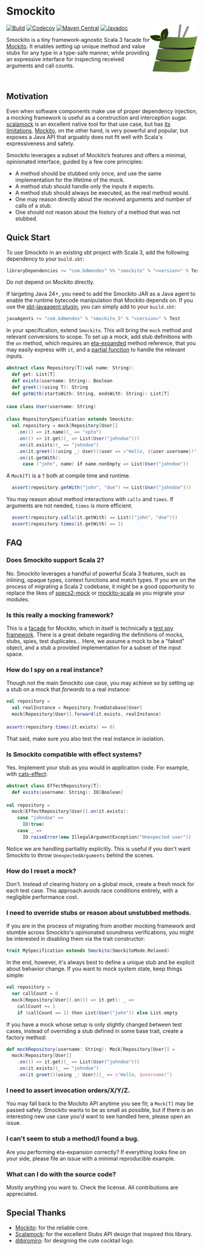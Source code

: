 # Smockito

<img src="./assets/logo.svg" width="125" height="125" align="right">

[![Build](https://img.shields.io/github/actions/workflow/status/bdmendes/smockito/ci.yml)](https://github.com/bdmendes/smockito/actions)
[![Codecov](https://img.shields.io/codecov/c/github/bdmendes/smockito/master)](https://app.codecov.io/gh/bdmendes/smockito)
[![Maven Central](https://img.shields.io/maven-central/v/com.bdmendes/smockito_3)](https://central.sonatype.com/artifact/com.bdmendes/smockito_3/overview)
[![Javadoc](https://javadoc.io/badge2/com.bdmendes/smockito_3/javadoc.svg)](https://javadoc.io/doc/com.bdmendes/smockito_3)

Smockito is a tiny framework-agnostic Scala 3 facade for [Mockito](https://github.com/mockito/mockito). It enables setting up unique method and value stubs for any type in a type-safe manner, while providing an expressive interface for inspecting received arguments and call counts.

<br clear="right">

## Motivation

Even when software components make use of proper dependency injection, a mocking framework is useful as a construction and interception sugar. [scalamock](https://scalamock.org/) is an excellent native tool for that use case, but has [its limitations](https://scalamock.org/faq#what-is-not-mockable). [Mockito](https://github.com/mockito/mockito), on the other hand, is very powerful and popular, but exposes a Java API that arguably does not fit well with Scala's expressiveness and safety.

Smockito leverages a subset of Mockito’s features and offers a minimal, opinionated interface, guided by a few core principles:

- A method should be stubbed only once, and use the same implementation for the lifetime of the mock.
- A method stub should handle only the inputs it expects.
- A method stub should always be executed, as the real method would.
- One may reason directly about the received arguments and number of calls of a stub.
- One should not reason about the history of a method that was not stubbed.

## Quick Start

To use Smockito in an existing sbt project with Scala 3, add the following dependency to your
`build.sbt`:

```scala
libraryDependencies += "com.bdmendes" %% "smockito" % "<version>" % Test
```

Do not depend on Mockito directly.

If targeting Java 24+, you need to add the Smockito JAR as a Java agent to enable the runtime bytecode manipulation that Mockito depends on. If you use the [sbt-javaagent plugin](https://github.com/sbt/sbt-javaagent), you can simply add to your `build.sbt`:

```scala
javaAgents += "com.bdmendes" % "smockito_3" % "<version>" % Test
```

In your specification, extend `Smockito`. This will bring the `mock` method and relevant conversions to scope. To set up a mock, add stub definitions with the `on` method, which requires an [eta-expanded](https://docs.scala-lang.org/scala3/book/fun-eta-expansion.html) method reference, that you may easily express with `it`, and a [partial function](https://docs.scala-lang.org/scala3/book/fun-partial-functions.html) to handle the relevant inputs.

```scala
abstract class Repository[T](val name: String):
  def get: List[T]
  def exists(username: String): Boolean
  def greet()(using T): String
  def getWith(startsWith: String, endsWith: String): List[T]

case class User(username: String)

class RepositorySpecification extends Smockito:
  val repository = mock[Repository[User]]
    .on(() => it.name)(_ => "xpto")
    .on(() => it.get)(_ => List(User("johndoe")))
    .on(it.exists)(_ == "johndoe")
    .on(it.greet()(using _: User))(user => s"Hello, ${user.username}!")
    .on(it.getWith):
      case ("john", name) if name.nonEmpty => List(User("johndoe"))
```

A `Mock[T]` is a `T` both at compile time and runtime.

```scala
  assert(repository.getWith("john", "doe") == List(User("johndoe")))
```

You may reason about method interactions with `calls` and `times`. If arguments are not needed, `times` is more efficient.

```scala
  assert(repository.calls(it.getWith) == List(("john", "doe")))
  assert(repository.times(it.getWith) == 1)
```

## FAQ

### Does Smockito support Scala 2?

No. Smockito leverages a handful of powerful Scala 3 features, such as inlining, opaque types, context functions and match types. If you are on the process of migrating a Scala 2 codebase, it might be a good opportunity to replace the likes of [specs2-mock](https://mvnrepository.com/artifact/org.specs2/specs2-mock) or [mockito-scala](https://github.com/mockito/mockito-scala) as you migrate your modules.

### Is this really a mocking framework?

This is a [facade](https://en.m.wikipedia.org/wiki/Facade_pattern) for Mockito, which in itself is technically a [test spy framework](https://github.com/mockito/mockito/wiki/FAQ#is-it-really-a-mocking-framework). There is a great debate regarding the definitions of mocks, stubs, spies, test duplicates... Here, we assume a mock to be a "faked" object, and a stub a provided implementation for a subset of the input space.

### How do I spy on a real instance?

Though not the main Smockito use case, you may achieve so by setting up a stub on a mock that *forwards* to a real instance:

```scala
val repository =
  val realInstance = Repository.fromDatabase[User]
  mock[Repository[User]].forward(it.exists, realInstance)

assert(repository.times(it.exists) == 0)
```

That said, make sure you also test the real instance in isolation.

### Is Smockito compatible with effect systems?

Yes. Implement your stub as you would in application code. For example, with [cats-effect](https://github.com/typelevel/cats-effect):

```scala
abstract class EffectRepository[T]:
  def exists(username: String): IO[Boolean]

val repository =
  mock[EffectRepository[User]].on(it.exists):
    case "johndoe" =>
      IO(true)
    case _ =>
      IO.raiseError(new IllegalArgumentException("Unexpected user"))
```

Notice we are handling partiality explicitly. This is useful if you don't want Smockito to throw `UnexpectedArguments` behind the scenes.

### How do I reset a mock?

Don't. Instead of clearing history on a global mock, create a fresh mock for each test case. This approach avoids race conditions entirely, with a negligible performance cost.

### I need to override stubs or reason about unstubbed methods.

If you are in the process of migrating from another mocking framework and stumble across Smockito's opinionated soundness verifications, you might be interested in disabling them via the trait constructor:

```scala
trait MySpecification extends Smockito(SmockitoMode.Relaxed)
```

In the end, however, it's always best to define a unique stub and be explicit about behavior change. If you want to mock system state, keep things simple:

```scala
val repository = 
  var callCount = 0
  mock[Repository[User]].on(() => it.get): _ =>
    callCount += 1
    if (callCount == 1) then List(User("john")) else List.empty
```

If you have a mock whose setup is only slightly changed between test cases, instead of overriding a stub defined in some base trait, create a factory method:

```scala
def mockRepository(username: String): Mock[Repository[User]] =
  mock[Repository[User]]
    .on(() => it.get)(_ => List(User("johndoe")))
    .on(it.exists)(_ == "johndoe")
    .on(it.greet()(using _: User))(_ => s"Hello, $username!")
```

### I need to assert invocation orders/X/Y/Z.

You may fall back to the Mockito API anytime you see fit; a `Mock[T]` may be passed safely. Smockito wants to be as small as possible, but if there is an interesting new use case you'd want to see handled here, please open an issue.

### I can't seem to stub a method/I found a bug.

Are you performing eta-expansion correctly? If everything looks fine on your side, please file an issue with a minimal reproducible example.

### What can I do with the source code?

Mostly anything you want to. Check the license. All contributions are appreciated.

## Special Thanks

- [Mockito](https://github.com/mockito/mockito): for the reliable core.
- [Scalamock](https://scalamock.org/): for the excellent Stubs API design that inspired this library.
- [@biromiro](https://github.com/biromiro): for designing the cute cocktail logo.
